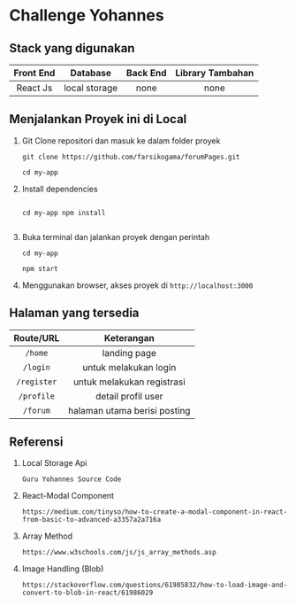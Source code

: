 # Challenge Yohannes

## Stack yang digunakan

| Front End |   Database    | Back End | Library Tambahan |
| :-------: | :-----------: | :------: | :--------------: |
| React Js  | local storage |   none   |       none       |

## Menjalankan Proyek ini di Local

1. Git Clone repositori dan masuk ke dalam folder proyek

   ```
   git clone https://github.com/farsikogama/forumPages.git

   cd my-app

   ```

2. Install dependencies

   ```

   cd my-app npm install


   ```

3. Buka terminal dan jalankan proyek dengan perintah

   ```
   cd my-app

   npm start

   ```

4. Menggunakan browser, akses proyek di `http://localhost:3000`

## Halaman yang tersedia

|  Route/URL  |          Keterangan          |
| :---------: | :--------------------------: |
|   `/home`   |         landing page         |
|  `/login`   |    untuk melakukan login     |
| `/register` |  untuk melakukan registrasi  |
| `/profile`  |      detail profil user      |
|  `/forum`   | halaman utama berisi posting |

## Referensi

1. Local Storage Api

   ```
   Guru Yohannes Source Code

   ```

2. React-Modal Component

   ```
   https://medium.com/tinyso/how-to-create-a-modal-component-in-react-from-basic-to-advanced-a3357a2a716a

   ```

3. Array Method

   ```
   https://www.w3schools.com/js/js_array_methods.asp

   ```

4. Image Handling (Blob)

   ```
   https://stackoverflow.com/questions/61985832/how-to-load-image-and-convert-to-blob-in-react/61986029

   ```
